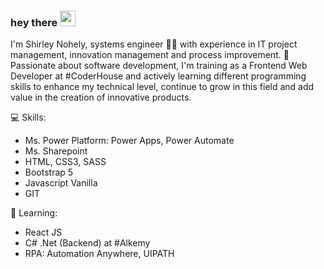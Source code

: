 ### hey there <img src="https://media.giphy.com/media/hvRJCLFzcasrR4ia7z/giphy.gif" width="25px">

I'm Shirley Nohely, systems engineer 👩‍💻 with experience in IT project management, innovation management and process improvement.
🚀 Passionate about software development, I'm training as a Frontend Web Developer at #CoderHouse and actively learning different programming skills to enhance my technical level, continue to grow in this field and add value in the creation of innovative products.

💻 Skills:
- Ms. Power Platform: Power Apps, Power Automate
- Ms. Sharepoint
- HTML, CSS3, SASS
- Bootstrap 5
- Javascript Vanilla
- GIT

📖 Learning:
- React JS
- C# .Net (Backend) at #Alkemy
- RPA: Automation Anywhere, UIPATH
